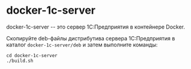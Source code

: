 # docker-1c-server

docker-1c-server -- это сервер 1С:Предприятия в контейнере Docker.

Скопируйте deb-файлы дистрибутива сервера 1С:Предприятия в каталог `docker-1c-server/deb` и затем выполните команды:

    cd docker-1c-server
    ./build.sh
